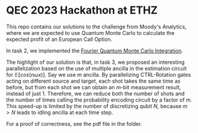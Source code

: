 # QEC 2023 Hackathon at ETHZ

This repo contains our solutions to the challenge from Moody's Analytics, where we are expected to use Quantum Monte Carlo to calculate the expected profit of an European Call Option. 

In task 2, we implemented the [Fourier Quantum Monte Carlo Integration](https://quantum-journal.org/papers/q-2022-09-29-823). 

The highlight of our solution is that, in task 3, we proposed an interesting parallelization based on the use of multiple ancilla in the estimation circuit for $\mathbb{E}[cos(n\omega x)]$. Say we use $m$ ancilla. By parallelizing CTRL-Rotation gates acting on different source and target, each shot takes the same time as before, but from each shot we can obtain an $m$-bit measurement result, instead of just $1$. Therefore, we can reduce both the number of shots and the number of times calling the probability encoding circuit by a factor of $m$. This speed-up is limited by the number of discretizing qubit $N$, because $m>N$ leads to idling ancilla at each time step.

For a proof of correctness, see the pdf file in the folder.


